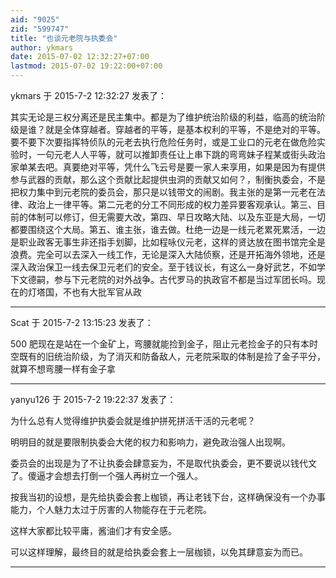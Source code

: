 ```yaml
---
aid: "9025"
zid: "599747"
title: "也谈元老院与执委会"
author: ykmars
date: 2015-07-02 12:32:27+07:00
lastmod: 2015-07-02 19:22:00+07:00
---
```


ykmars 于 2015-7-2 12:32:27 发表了：

其实无论是三权分离还是民主集中。都是为了维护统治阶级的利益，临高的统治阶级是谁？就是全体穿越者。穿越者的平等，是基本权利的平等，不是绝对的平等。要不要下次要指挥特侦队的元老去执行危险任务时，或是工业口的元老在做危险实验时，一句元老人人平等，就可以推卸责任让上串下跳的弯弯妹子程某或街头政治家单某去吧。真要绝对平等，凭什么飞云号是要一家人来享用，如果是因为有提供参与武器的贡献，那么这个贡献比起提供虫洞的贡献又如何？，制衡执委会，不是把权力集中到元老院的委员会，那只是以钱带文的闹剧。我主张的是第一元老在法律、政治上一律平等。第二元老的分工不同形成的权力差异要客观承认。第三、目前的体制可以修订，但无需要大改，第四、早日攻略大陆、以及东亚是大局，一切都要围绕这个大局。第五、谁主张，谁去做。杜绝一边是一线元老累死累活，一边是职业政客无事生非还指手划脚，比如程咏仪元老，这样的贤达放在图书馆完全是浪费。完全可以去深入一线工作，无论是深入大陆侦察，还是开拓海外领地，还是深入政治保卫一线去保卫元老们的安全。至于钱议长，有这么一身好武艺，不如学下文德嗣，参与下元老院的对外战争。古代罗马的执政官不都是当过军团长吗。现在的灯塔国，不也有大批军官从政

---

Scat 于 2015-7-2 13:15:23 发表了：

500 肥现在是站在一个金矿上，弯腰就能捡到金子，阻止元老捡金子的只有本时空既有的旧统治阶级，为了消灭和防备敌人，元老院采取的体制是捡了金子平分，就算不想弯腰一样有金子拿

---

yanyu126 于 2015-7-2 19:22:37 发表了：

为什么总有人觉得维护执委会就是维护拼死拼活干活的元老呢？

明明目的就是要限制执委会大佬的权力和影响力，避免政治强人出现啊。

委员会的出现是为了不让执委会肆意妄为，不是取代执委会，更不要说以钱代文了。傻逼才会想去打倒一个强人再树立一个强人。

按我当初的设想，是先给执委会套上枷锁，再让老钱下台，这样确保没有一个办事能力，个人魅力太过于厉害的人物能存在于元老院。

这样大家都比较平庸，酱油们才有安全感。

可以这样理解，最终目的就是给执委会套上一层枷锁，以免其肆意妄为而已。

---

